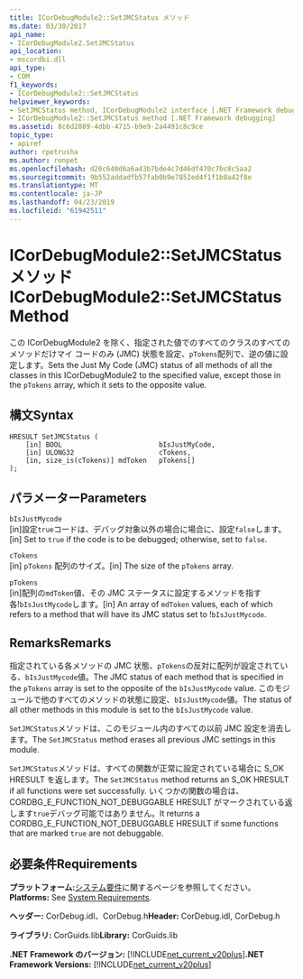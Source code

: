 ```yaml
---
title: ICorDebugModule2::SetJMCStatus メソッド
ms.date: 03/30/2017
api_name:
- ICorDebugModule2.SetJMCStatus
api_location:
- mscordbi.dll
api_type:
- COM
f1_keywords:
- ICorDebugModule2::SetJMCStatus
helpviewer_keywords:
- SetJMCStatus method, ICorDebugModule2 interface [.NET Framework debugging]
- ICorDebugModule2::SetJMCStatus method [.NET Framework debugging]
ms.assetid: 8c6d2089-4dbb-4715-b9e9-2a4491c8c9ce
topic_type:
- apiref
author: rpetrusha
ms.author: ronpet
ms.openlocfilehash: d20c640d6a6a43b7bde4c7d46df470c7bc8c5aa2
ms.sourcegitcommit: 9b552addadfb57fab0b9e7852ed4f1f1b8a42f8e
ms.translationtype: MT
ms.contentlocale: ja-JP
ms.lasthandoff: 04/23/2019
ms.locfileid: "61942511"
---
```

# <a name="icordebugmodule2setjmcstatus-method"></a><span data-ttu-id="d0d91-102">ICorDebugModule2::SetJMCStatus メソッド</span><span class="sxs-lookup"><span data-stu-id="d0d91-102">ICorDebugModule2::SetJMCStatus Method</span></span>
<span data-ttu-id="d0d91-103">この ICorDebugModule2 を除く、指定された値でのすべてのクラスのすべてのメソッドだけマイ コードのみ (JMC) 状態を設定、`pTokens`配列で、逆の値に設定します。</span><span class="sxs-lookup"><span data-stu-id="d0d91-103">Sets the Just My Code (JMC) status of all methods of all the classes in this ICorDebugModule2 to the specified value, except those in the `pTokens` array, which it sets to the opposite value.</span></span>  
  
## <a name="syntax"></a><span data-ttu-id="d0d91-104">構文</span><span class="sxs-lookup"><span data-stu-id="d0d91-104">Syntax</span></span>  
  
```  
HRESULT SetJMCStatus (  
    [in] BOOL                        bIsJustMyCode,  
    [in] ULONG32                     cTokens,  
    [in, size_is(cTokens)] mdToken   pTokens[]  
);  
```  
  
## <a name="parameters"></a><span data-ttu-id="d0d91-105">パラメーター</span><span class="sxs-lookup"><span data-stu-id="d0d91-105">Parameters</span></span>  
 `bIsJustMycode`  
 <span data-ttu-id="d0d91-106">[in]設定`true`コードは、デバッグ対象以外の場合に場合に、設定`false`します。</span><span class="sxs-lookup"><span data-stu-id="d0d91-106">[in] Set to `true` if the code is to be debugged; otherwise, set to `false`.</span></span>  
  
 `cTokens`  
 <span data-ttu-id="d0d91-107">[in] `pTokens` 配列のサイズ。</span><span class="sxs-lookup"><span data-stu-id="d0d91-107">[in] The size of the `pTokens` array.</span></span>  
  
 `pTokens`  
 <span data-ttu-id="d0d91-108">[in]配列の`mdToken`値、その JMC ステータスに設定するメソッドを指す各!`bIsJustMycode`します。</span><span class="sxs-lookup"><span data-stu-id="d0d91-108">[in] An array of `mdToken` values, each of which refers to a method that will have its JMC status set to !`bIsJustMycode`.</span></span>  
  
## <a name="remarks"></a><span data-ttu-id="d0d91-109">Remarks</span><span class="sxs-lookup"><span data-stu-id="d0d91-109">Remarks</span></span>  
 <span data-ttu-id="d0d91-110">指定されている各メソッドの JMC 状態、`pTokens`の反対に配列が設定されている、`bIsJustMycode`値。</span><span class="sxs-lookup"><span data-stu-id="d0d91-110">The JMC status of each method that is specified in the `pTokens` array is set to the opposite of the `bIsJustMycode` value.</span></span> <span data-ttu-id="d0d91-111">このモジュールで他のすべてのメソッドの状態に設定、`bIsJustMycode`値。</span><span class="sxs-lookup"><span data-stu-id="d0d91-111">The status of all other methods in this module is set to the `bIsJustMycode` value.</span></span>  
  
 <span data-ttu-id="d0d91-112">`SetJMCStatus`メソッドは、このモジュール内のすべての以前 JMC 設定を消去します。</span><span class="sxs-lookup"><span data-stu-id="d0d91-112">The `SetJMCStatus` method erases all previous JMC settings in this module.</span></span>  
  
 <span data-ttu-id="d0d91-113">`SetJMCStatus`メソッドは、すべての関数が正常に設定されている場合に S_OK HRESULT を返します。</span><span class="sxs-lookup"><span data-stu-id="d0d91-113">The `SetJMCStatus` method returns an S_OK HRESULT if all functions were set successfully.</span></span> <span data-ttu-id="d0d91-114">いくつかの関数の場合は、CORDBG_E_FUNCTION_NOT_DEBUGGABLE HRESULT がマークされている返します`true`デバッグ可能ではありません。</span><span class="sxs-lookup"><span data-stu-id="d0d91-114">It returns a CORDBG_E_FUNCTION_NOT_DEBUGGABLE HRESULT if some functions that are marked `true` are not debuggable.</span></span>  
  
## <a name="requirements"></a><span data-ttu-id="d0d91-115">必要条件</span><span class="sxs-lookup"><span data-stu-id="d0d91-115">Requirements</span></span>  
 <span data-ttu-id="d0d91-116">**プラットフォーム:**[システム要件](../../../../docs/framework/get-started/system-requirements.md)に関するページを参照してください。</span><span class="sxs-lookup"><span data-stu-id="d0d91-116">**Platforms:** See [System Requirements](../../../../docs/framework/get-started/system-requirements.md).</span></span>  
  
 <span data-ttu-id="d0d91-117">**ヘッダー:** CorDebug.idl、CorDebug.h</span><span class="sxs-lookup"><span data-stu-id="d0d91-117">**Header:** CorDebug.idl, CorDebug.h</span></span>  
  
 <span data-ttu-id="d0d91-118">**ライブラリ:** CorGuids.lib</span><span class="sxs-lookup"><span data-stu-id="d0d91-118">**Library:** CorGuids.lib</span></span>  
  
 <span data-ttu-id="d0d91-119">**.NET Framework のバージョン:** [!INCLUDE[net_current_v20plus](../../../../includes/net-current-v20plus-md.md)]</span><span class="sxs-lookup"><span data-stu-id="d0d91-119">**.NET Framework Versions:** [!INCLUDE[net_current_v20plus](../../../../includes/net-current-v20plus-md.md)]</span></span>
